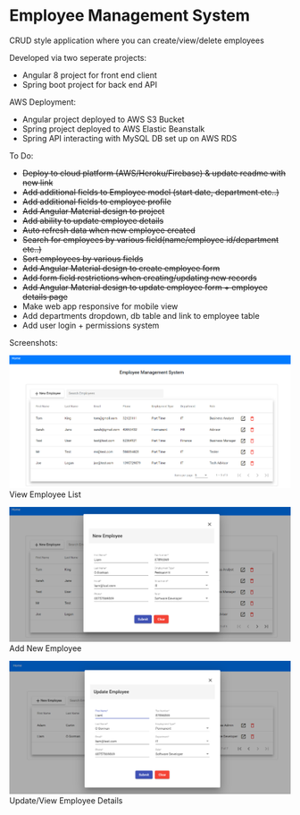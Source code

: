 # Employee Management System

CRUD style application where you can create/view/delete employees

Developed via two seperate projects:
- Angular 8 project for front end client
- Spring boot project for back end API

AWS Deployment:
- Angular project deployed to AWS S3 Bucket
- Spring project deployed to AWS Elastic Beanstalk
- Spring API interacting with MySQL DB set up on AWS RDS 

To Do:
- ~~Deploy to cloud platform (AWS/Heroku/Firebase) & update readme with new link~~ 
- ~~Add additional fields to Employee model (start date, department etc..)~~
- ~~Add additional fields to employee profile~~
- ~~Add Angular Material design to project~~ 
- ~~Add ability to update employee details~~
- ~~Auto refresh data when new employee created~~
- ~~Search for employees by various field(name/employee id/department etc..)~~
- ~~Sort employees by various fields~~
- ~~Add Angular Material design to create employee form~~
- ~~Add form field restrictions when creating/updating new records~~
- ~~Add Angular Material design to update employee form + employee details page~~
- Make web app responsive for mobile view
- Add departments dropdown, db table and link to employee table
- Add user login + permissions system 


Screenshots:

![](screenshots/sc_1.PNG)
View Employee List

![](screenshots/sc_2.PNG)
Add New Employee

![](screenshots/sc_3.PNG)
Update/View Employee Details

